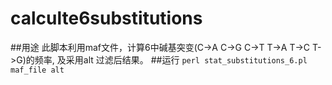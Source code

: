 # calculte6substitutions
##用途
此脚本利用maf文件，计算6中碱基突变(C->A C->G C->T T->A T->C T->G)的频率, 及采用alt 过滤后结果。
##运行
`perl stat_substitutions_6.pl maf_file alt`

